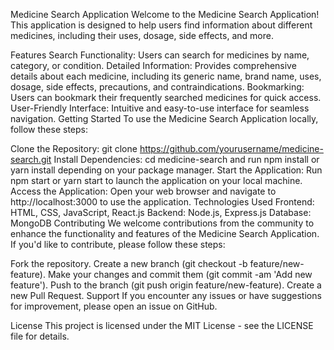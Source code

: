 Medicine Search Application
Welcome to the Medicine Search Application! This application is designed to help users find information about different medicines, including their uses, dosage, side effects, and more.

Features
Search Functionality: Users can search for medicines by name, category, or condition.
Detailed Information: Provides comprehensive details about each medicine, including its generic name, brand name, uses, dosage, side effects, precautions, and contraindications.
Bookmarking: Users can bookmark their frequently searched medicines for quick access.
User-Friendly Interface: Intuitive and easy-to-use interface for seamless navigation.
Getting Started
To use the Medicine Search Application locally, follow these steps:

Clone the Repository: git clone https://github.com/yourusername/medicine-search.git
Install Dependencies: cd medicine-search and run npm install or yarn install depending on your package manager.
Start the Application: Run npm start or yarn start to launch the application on your local machine.
Access the Application: Open your web browser and navigate to http://localhost:3000 to use the application.
Technologies Used
Frontend: HTML, CSS, JavaScript, React.js
Backend: Node.js, Express.js
Database: MongoDB
Contributing
We welcome contributions from the community to enhance the functionality and features of the Medicine Search Application. If you'd like to contribute, please follow these steps:

Fork the repository.
Create a new branch (git checkout -b feature/new-feature).
Make your changes and commit them (git commit -am 'Add new feature').
Push to the branch (git push origin feature/new-feature).
Create a new Pull Request.
Support
If you encounter any issues or have suggestions for improvement, please open an issue on GitHub.

License
This project is licensed under the MIT License - see the LICENSE file for details.
